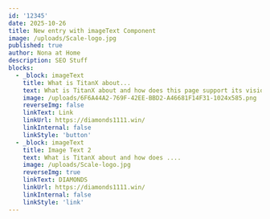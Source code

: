```yaml
---
id: '12345'
date: 2025-10-26
title: New entry with imageText Component
image: /uploads/Scale-logo.jpg
published: true
author: Nona at Home
description: SEO Stuff
blocks:
  - _block: imageText
    title: What is TitanX about...
    text: What is TitanX about and how does this page support its vision?
    image: /uploads/6F6A44A2-769F-42EE-BBD2-A46681F14F31-1024x585.png
    reverseImg: false
    linkText: Link
    linkUrl: https://diamonds1111.win/
    linkInternal: false
    linkStyle: 'button'
  - _block: imageText
    title: Image Text 2
    text: What is TitanX about and how does ....
    image: /uploads/Scale-logo.jpg
    reverseImg: true
    linkText: DIAMONDS
    linkUrl: https://diamonds1111.win/
    linkInternal: false
    linkStyle: 'link'
---
```

